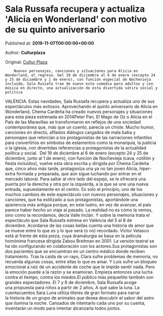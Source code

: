 
# Sala Russafa recupera y actualiza 'Alicia en Wonderland' con motivo de su quinto aniversario

Published at: **2019-11-07T00:00:00+00:00**

Author: **Culturplaza**

Original: [Cultur Plaza](https://valenciaplaza.com/sala-russafa-recupera-y-actualiza-alicia-en-wonderland-con-motivo-de-su-quinto-aniversario)


        Nuevos personajes, canciones y situaciones para Alicia en Wonderland, el regreso. Del 19 de diciembre al 6 de enero (excepto 24 y 25 de diciembre y 1 de enero), con función especial de Nochevieja incluida, Sala Russafa trae de nuevo esta comedia para adultos y con música en directo, una actualización de esta divertida sátira social y política
      
VALÈNCIA. Estas navidades, Sala Russafa recupera y actualiza uno de sus espectáculos más exitosos. Aprovechando el quinto aniversario de Alicia en Wonderland, Chema Cardeña ha creado nuevos personajes y situaciones para esta pieza estrenada en 2014Peter Pan, El Mago de Oz o Alicia en el País de las Maravillas se transformaron en reflejos de una sociedad contemporánea que, más que un cuento, parecía un chiste. Mucho humor, canciones en directo, afilados diálogos cargados de mala baba y personajes que retorcían a los protagonistas de las narraciones infantiles para convertirlos en símbolos de estamentos como la monarquía, la justicia o la iglesia, con divertidas referencias a protagonistas de la actualidad política y social.  Del 19 de diciembre al 6 de enero (excepto 24 y 25 de diciembre, junto al 1 de enero), con función de Nochevieja (cava, cotillón y fiesta incluidos), vuelve esta obra escrita y dirigida por Chema Cardeña que, cinco años más tarde, protagoniza una ya no tan joven Alicia, híper-extra formada y preparada, que aún sigue luchando por entrar en el mercado laboral. Para saltar al otro lado del espejo, se le ofrecerá una puerta por la derecha y otra por la izquierda, a la que se une una nueva entrada, supuestamente en el centro. Es solo el principio, uno de los muchos cambios de este espectáculo con nuevos personajes, situaciones y canciones, que ha estilizado a sus protagonistas, aportándole una apariencia más antigua porque, en este lustro, en vez de avanzar, el país parece haber hecho un viaje al pasado.
La realidad no es cómo la vemos, sino como la recordamos, decía Valle Inclán. Y sobre la memoria trata el espectáculo que Sala Russafa estrena en València del 5 al 8 de diciembre. Acordarse de las cosas bellas cuenta una historia de amor que se mueve entre lo que es y lo que será (o no) recordado. Víctor Velasco está al frente de esta pieza, cuya dramaturgia se basa en la película homónima francesa dirigida Zabou Breitman en 2001. La versión teatral se ha ido configurando en colaboración con los actores.Sus protagonistas son dos pacientes que se encuentran en un centro médico donde reciben tratamiento. Tras la caída de un rayo, Clara sufre problemas de memoria, no recuerda algunas cosas, entre ellas lo que es amar. Y Luis sufre un bloqueo emocional a raíz de un accidente de coche que le impide sentir nada. Pero la emoción puede a la razón y se enamoran. Empieza entonces una lucha contra el tiempo, contra los miedos.El público más pequeñito también son grandes espectadores. El 7 y 8 de diciembre, Sala Russafa acoge una propuesta para niños a partir de 2 años, A qué sabe la luna. La cuentacuentos Sara Luna utiliza títeres de gran formato para narrar la historia de un grupo de animales que desea descubrir el sabor del astro que ilumina la noche. Cansados de intentarlo cada uno por su cuenta, inventarán un modo para intentar alcanzarla todos juntos. 
